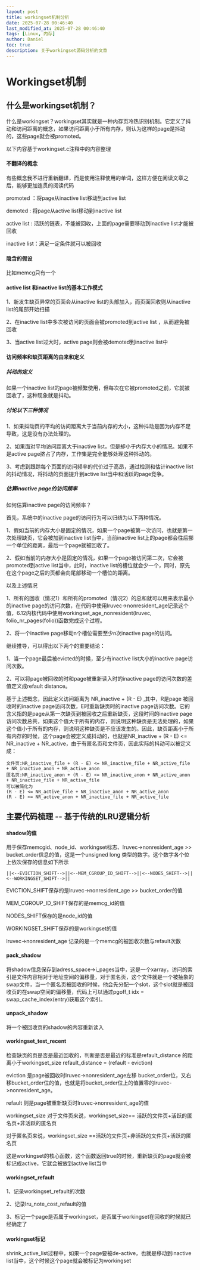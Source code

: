```yaml
---
layout: post
title: workingset机制分析
date: 2025-07-28 00:46:40 
last_modified_at: 2025-07-28 00:46:40 
tags: [Linux, 内存]
author: Daniel
toc: true
description: 关于workingset源码分析的文章
---
```

# Workingset机制

## 什么是workingset机制？

什么是workingset？workingset其实就是一种内存页冷热识别机制。它定义了抖动和访问距离的概念，如果访问距离小于所有内存，则认为这样的page是抖动的，这些page就会被promoted。

以下内容基于workingset.c注释中的内容整理

#### 不翻译的概念

有些概念我不进行重新翻译，而是使用注释使用的单词，这样方便在阅读文章之后，能够更加连贯的阅读代码

promoted  ：将page从inactive list移动到active list

demoted	:  将page从active list移动到inactive list

active list   :  活跃的链表，不能被回收，上面的page需要移动到inactive list才能被回收

inactive list：满足一定条件就可以被回收

#### 隐含的假设

比如memcg只有一个

#### active list 和inactive list的基本工作模式

1、新发生缺页异常的页面会从inactive list的头部加入，而页面回收则从inactive list的尾部开始扫描

2、在inactive list中多次被访问的页面会被promoted到active list ，从而避免被回收

3、当active list过大时，active page则会被demoted到inactive list中

#### 访问频率和缺页距离的由来和定义

##### 抖动的定义

如果一个inactive list的page被频繁使用，但每次在它被promoted之前，它就被回收了，这种现象就是抖动。

##### 讨论以下三种情况

1、如果抖动页的平均的访问距离大于当前内存的大小，这种抖动是因为内存不足导致，这是没有办法处理的。

2、如果面对平均访问距离大于inactive list，但是却小于内存大小的情况。如果不是active page挤占了内存，工作集是完全能够处理这种抖动的。

3、考虑到跟踪每个页面的访问频率的代价过于高昂，通过检测和估计inactive list的抖动情况，将抖动的页面提升到active list当中和活跃的page竞争。

##### 估算inactive page的访问频率

如何估算inactive page的访问频率？

首先，系统中的inactive page的访问行为可以归结为以下两种情况。

1、假如当前的内存大小是固定的情况，如果一个page被第一次访问，也就是第一次处理缺页，它会被加到inactive list当中，当前inactive list上的page都会往后挪一个单位的距离，最后一个page就被回收了。

2、假如当前的内存大小是固定的情况，如果一个page被访问第二次，它会被promoted到active list当中，此时，inactive list的槽位就会少一个，同时，原先在这个page之后的页都会向尾部移动一个槽位的距离。

以及上述情况

1、所有的回收（情况1）和所有的promoted（情况2）的总和就可以用来表示最小的inactive page的访问次数，在代码中使用lruvec->nonresident_age记录这个值，6.12内核代码中使用workingset_age_nonresident(lruvec, folio_nr_pages(folio))函数完成这个过程。

2、将一个inactive page移动n个槽位需要至少n次inactive page的访问。

继续推导，可以得出以下两个的重要结论：

1、当一个page最后被evicted的时候，至少有inactive list大小的inactive page访问次数。

2、可以将page被回收的时和page被重新读入时的inactive page的访问次数的差值定义成refault distance。

基于上述概念，因此定义访问距离为 NR_inactive + (R - E) ,其中，R是page 被回收时的inactive page访问次数，E时重新缺页时的inactive page访问次数。它的含义指的是page从第一次缺页到被回收之后重新缺页，这段时间的inactive page访问次数总共，如果这个值大于所有的内存，则说明这种缺页是无法处理的，如果这个值小于所有的内存，则说明这种缺页是不应该发生的。因此，缺页距离小于所有内存的时候，这个page会被定义成抖动的，也就是NR_inactive + (R - E) <= NR_inactive + NR_active，由于有匿名页和文件页，因此实际的抖动可以被定义成：

```
文件页:NR_inactive_file + (R - E) <= NR_inactive_file + NR_active_file + NR_inactive_anon + NR_active_anon
匿名页:NR_inactive_anon + (R - E) <= NR_inactive_anon + NR_active_anon + NR_inactive_file + NR_active_file
可以被简化为
(R - E) <= NR_active_file + NR_inactive_anon + NR_active_anon
(R - E) <= NR_active_anon + NR_inactive_file + NR_active_file
```



## 主要代码梳理 -- 基于传统的LRU逻辑分析

#### shadow的值

用于保存memcgid、node_id、workingset标志、lruvec->nonresident_age >> bucket_order信息的值，这是一个unsigned long 类型的数字。这个数字各个位上依次保存的信息如下所示

```
||<--EVICTION_SHIFT-->||<--MEM_CGROUP_ID_SHIFT-->||<--NODES_SHIFT-->||<--WORKINGSET_SHIFT-->||
```

EVICTION_SHIFT保存的是lruvec->nonresident_age >> bucket_order的值

MEM_CGROUP_ID_SHIFT保存的是memcg_id的值

NODES_SHIFT保存的是node_id的值

WORKINGSET_SHIFT保存的是workingset的值

lruvec->nonresident_age 记录的是一个memcg的被回收次数与refault次数

#### pack_shadow

将shadow信息保存到adress_space->i_pages当中，这是一个xarray，访问的索引是文件内容相对于地址空间的偏移量，对于匿名页，这个文件就是一个被抽象的swap文件，当一个匿名页被回收的时候，他会先分配一个slot，这个slot就是被回收页的在swap空间的偏移量，代码上可以通过pgoff_t idx = swap_cache_index(entry)获取这个索引。

#### unpack_shadow

将一个被回收页的shadow的内容重新读入

#### workingset_test_recent

检查缺页的页是否是最近回收的，判断是否是最近的标准是refault_distance 的距离小于workingset_size
refault_distance = (refault - eviction)

eviction 是page被回收时lruvec->nonresident_age左移 bucket_order位，又右移bucket_order位的值，也就是将bucket_order位上的值置零的lruvec->nonresident_age。

refault 则是page被重新缺页时lruvec->nonresident_age的值

workingset_size
对于文件页来说，workingset_size== 活跃的文件页+活跃的匿名页+非活跃的匿名页

对于匿名页来说，workingset_size ==活跃的文件页+非活跃的文件页+活跃的匿名页

这是workingset的核心函数，这个函数返回true的时候，重新缺页的page就会被标记成active，它就会被放到active list当中

#### workingset_refault

1、记录workingset_refault的次数

2、记录lru_note_cost_refault的值

3、标记一个page是否属于workingset，是否属于workingset在回收的时候就已经确定了

#### workingset标记

shrink_active_list过程中，如果一个page要被de-active，也就是移动到inactive list当中，这个时候这个page就会被标记为workingset

